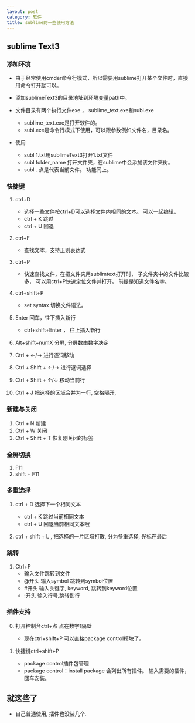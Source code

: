 ```yaml
---
layout: post
category: 软件
title: sublime的一些使用方法
---
```


## sublime Text3

### 添加环境
- 由于经常使用cmder命令行模式，所以需要用sublime打开某个文件时，直接用命令打开就可以。
- 添加sublimeText3的目录地址到环境变量path中。
- 文件目录有两个执行文件exe ， sublime_text.exe和subl.exe
    - sublime_text.exe是打开软件的。
    - subl.exe是命令行模式下使用，可以跟参数例如文件名，目录名。

- 使用
    - subl 1.txt用sublimeText3打开1.txt文件
    - subl folder_name 打开文件夹，在sublime中会添加该文件夹树。
    - subl . 点是代表当前文件。 功能同上。

### 快捷键

1. ctrl+D 
    - 选择一些文件按ctrl+D可以选择文件内相同的文本。 可以一起编辑。
    - ctrl + K 跳过
    - ctrl + U 回退

2. ctrl+F
    - 查找文本，支持正则表达式

3. ctrl+P
    - 快速查找文件，在把文件夹用sublimtext打开时， 子文件夹中的文件比较多， 可以用ctrl+P快速定位文件并打开。 前提是知道文件名字。

4. ctrl+shift+P
    - set syntax 切换文件语法。

5. Enter 回车，往下插入新行
    - ctrl+shift+Enter ， 往上插入新行

6. Alt+shift+numX 分屏, 分屏数由数字决定

7. Ctrl + ←/→    进行逐词移动

8. Ctrl + Shift + ←/→    进行逐词选择

9. Ctrl + Shift + ↑/↓    移动当前行 

10. Ctrl + J  把选择的区域合并为一行, 空格隔开, 


### 新建与关闭

1. Ctrl + N 新建
2. Ctrl + W 关闭
3. Ctrl + Shift + T 恢复刚关闭的标签

### 全屏切换

1. F11
2. shift + F11

### 多重选择

1. ctrl + D 选择下一个相同文本
    - ctrl + K 跳过当前相同文本
    - ctrl + U 回退当前相同文本哦

2. ctrl + shift + L , 把选择的一片区域打散, 分为多重选择, 光标在最后  


### 跳转
1. Ctrl+P
    - 输入文件跳转到文件
    - @开头 输入symbol 跳转到symbol位置
    - #开头 输入关键字, keyword, 跳转到keyword位置
    - :开头 输入行号,跳转到行



### 插件支持

0. 打开控制台ctrl+点 点在数字1隔壁
    - 现在ctrl+shift+P 可以直接package control模块了。

1. 快捷键ctrl+shift+P
    - package control插件包管理
    - package control：install package 会列出所有插件。 输入需要的插件，回车安装。


## 就这些了
- 自己普通使用, 插件也没装几个.



 
